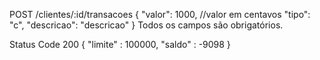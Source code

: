 

POST /clientes/:id/transacoes
{
    "valor": 1000, //valor em centavos
    "tipo": "c",
    "descricao": "descricao"
}
Todos os campos são obrigatórios.

Status Code 200
{
    "limite" : 100000,
    "saldo" : -9098
}
